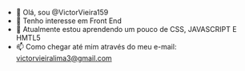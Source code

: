 - 👋 Olá, sou @VictorVieira159
- 👀 Tenho interesse em Front End
- 🌱 Atualmente estou aprendendo um pouco de CSS, JAVASCRIPT E HMTL5
- 📫 Como chegar até mim através do meu e-mail: victorvieiralima3@gmail.com

<!---
VictorVieira159/VictorVieira159 is a ✨ special ✨ repository because its `README.md` (this file) appears on your GitHub profile.
You can click the Preview link to take a look at your changes.
--->

